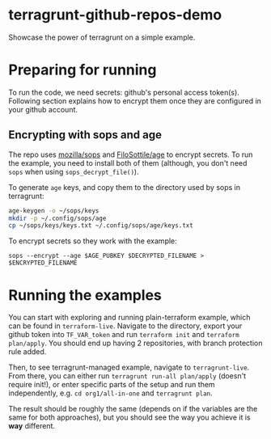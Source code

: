 # terragrunt-github-repos-demo

Showcase the power of terragrunt on a simple example.

# Preparing for running

To run the code, we need secrets: github's personal access token(s).
Following section explains how to encrypt them
once they are configured in your github account.

## Encrypting with sops and age

The repo uses [mozilla/sops](https://github.com/mozilla/sops) and [FiloSottile/age](https://github.com/FiloSottile/age)
to encrypt secrets. To run the example, you need to install both of them (although, you don't need `sops` when using
`sops_decrypt_file()`).

To generate `age` keys, and copy them to the directory used by sops in terragrunt:

``` bash
age-keygen -o ~/sops/keys
mkdir -p ~/.config/sops/age
cp ~/sops/keys/keys.txt ~/.config/sops/age/keys.txt
```

To encrypt secrets so they work with the example:

```
sops --encrypt --age $AGE_PUBKEY $DECRYPTED_FILENAME > $ENCRYPTED_FILENAME
```

# Running the examples

You can start with exploring and running plain-terraform example, which can be found in `terraform-live`.
Navigate to the directory, export your github token into `TF_VAR_token` and run `terraform init` and 
`terraform plan/apply`. You should end up having 2 repositories, with branch protection rule added.

Then, to see terragrunt-managed example, navigate to `terragrunt-live`. From there, you can either run
`terragrunt run-all plan/apply` (doesn't require init!), or enter specific parts of the setup and run them
independently, e.g. `cd org1/all-in-one` and `terragrunt plan`.

The result should be roughly the same (depends on if the variables are the same for both approaches), but
you should see the way you achieve it is **way** different.
